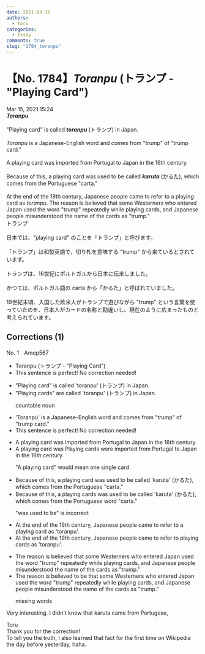 ```yaml
---
date: 2021-03-15
authors:
  - toru
categories:
  - Essay
comments: true
slug: "1784_toranpu"
---
```


# 【No. 1784】<strong><em>Toranpu</strong></em> (トランプ - "Playing Card")
<div class="date">Mar 15, 2021 15:24</div>
<div id="post"><div id="body_show_ori">
<strong><em>Toranpu</strong></em><br/><br/>"Playing card" is called <strong><em>toranpu</em></strong> (トランプ) in Japan.<br/><br/><em>Toranpu</em> is a Japanese-English word and comes from "trump" of "trump card."<br/><br/>A playing card was imported from Portugal to Japan in the 16th century.<br/><br/>Because of this, a playing card was used to be called <strong><em>karuta</em></strong> (かるた), which comes from the Portuguese "carta."<br/><br/>At the end of the 19th century, Japanese people came to refer to a playing card as <em>toranpu</em>. The reason is believed that some Westerners who entered Japan used the word "trump" repeatedly while playing cards, and Japanese people misunderstood the name of the cards as "trump."
</div></div>

<!-- more -->

<div id="post_ja"><div id="body_show_mo">
トランプ<br/><br/>日本では、"playing card" のことを「トランプ」と呼びます。<br/><br/>「トランプ」は和製英語で、切り札を意味する "trump" から来ているとされています。<br/><br/>トランプは、16世紀にポルトガルから日本に伝来しました。<br/><br/>かつては、ポルトガル語の carta から「かるた」と呼ばれていました。<br/><br/>19世紀末頃、入国した欧米人がトランプで遊びながら "trump" という言葉を使っていたのを、日本人がカードの名称と勘違いし、現在のように広まったものと考えられています。
</div></div>

## Corrections (1)
<div id="block"><div class="first_name"> No. 1　<span class="just_name">Amop567</span></div><div id="block2">
<ul class="correction_field">
<li class="incorrect">Toranpu (トランプ - "Playing Card")</li>
<li class="corrected perfect">This sentence is perfect! No correction needed!</li>
</ul>
<ul class="correction_field">
<li class="incorrect">"Playing card" is called 'toranpu' (トランプ) in Japan.</li>
<li class="corrected correct">
"Playing card<span class="f_blue">s</span>" <span class="f_blue">are</span> called 'toranpu' (トランプ) in Japan.
<p class="correction_comment">countable noun</p>
</li>
</ul>
<ul class="correction_field">
<li class="incorrect">'Toranpu' is a Japanese-English word and comes from "trump" of "trump card."</li>
<li class="corrected perfect">This sentence is perfect! No correction needed!</li>
</ul>
<ul class="correction_field">
<li class="incorrect">A playing card was imported from Portugal to Japan in the 16th century.</li>
<li class="corrected correct">
<span class="sline"><span class="f_red">A playing card was</span></span> <span class="f_blue">Playing cards were</span><span class="f_gray"> </span>imported from Portugal to Japan in the 16th century.
<p class="correction_comment">"A playing card" would mean one single card</p>
</li>
</ul>
<ul class="correction_field">
<li class="incorrect">Because of this, a playing card was used to be called 'karuta' (かるた), which comes from the Portuguese "carta."</li>
<li class="corrected correct">
Because of this, <span class="sline"><span class="f_red">a</span></span> playing card<span class="f_blue">s</span> <span class="sline"><span class="f_red">was</span></span> used to be called 'karuta' (かるた), which comes from the Portuguese <span class="f_blue">word</span> "carta."
<p class="correction_comment">"was used to be" is incorrect</p>
</li>
</ul>
<ul class="correction_field">
<li class="incorrect">At the end of the 19th century, Japanese people came to refer to a playing card as 'toranpu'.</li>
<li class="corrected correct">
At the end of the 19th century, Japanese people came to refer to <span class="f_blue">playing cards</span> as 'toranpu'.
</li>
</ul>
<ul class="correction_field">
<li class="incorrect">The reason is believed that some Westerners who entered Japan used the word "trump" repeatedly while playing cards, and Japanese people misunderstood the name of the cards as "trump."</li>
<li class="corrected correct">
The reason is believed<span class="f_blue"> to be</span> that some Westerners who entered Japan used the word "trump" repeatedly while playing cards, and Japanese people misunderstood the name of the cards as "trump."
<p class="correction_comment">missing words</p>
</li>
</ul>
<p class="comment_small">
 Very interesting. I didn't know that karuta came from Portugese,
</p>

</div><div class="name"><span class="just_name">Toru</span><br>
Thank you for the correction!<br/>To tell you the truth, I also learned that fact for the first time on Wikipedia the day before yesterday, haha.
</div>
</div>
